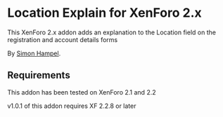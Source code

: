 Location Explain for XenForo 2.x
================================

This XenForo 2.x addon adds an explanation to the Location field on the registration and account details forms

By [Simon Hampel](https://xenforo.com/community/members/sim.4264/).

Requirements
------------

This addon has been tested on XenForo 2.1 and 2.2

v1.0.1 of this addon requires XF 2.2.8 or later
